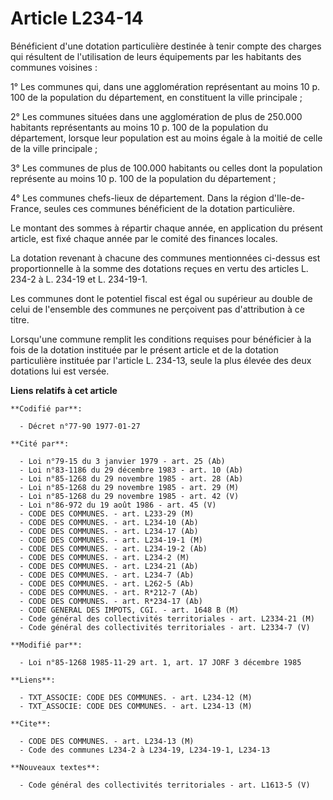 # Article L234-14

Bénéficient d'une dotation particulière destinée à tenir compte des charges qui résultent de l'utilisation de leurs
équipements par les habitants des communes voisines :

1° Les communes qui, dans une agglomération représentant au moins 10 p. 100 de la population du département, en constituent
la ville principale ;

2° Les communes situées dans une agglomération de plus de 250.000 habitants représentants au moins 10 p. 100 de la population
du département, lorsque leur population est au moins égale à la moitié de celle de la ville principale ;

3° Les communes de plus de 100.000 habitants ou celles dont la population représente au moins 10 p. 100 de la population du
département ;

4° Les communes chefs-lieux de département. Dans la région d'Ile-de-France, seules ces communes bénéficient de la dotation
particulière.

Le montant des sommes à répartir chaque année, en application du présent article, est fixé chaque année par le comité des
finances locales.

La dotation revenant à chacune des communes mentionnées ci-dessus est proportionnelle à la somme des dotations reçues en
vertu des articles L. 234-2 à L. 234-19 et L. 234-19-1.

Les communes dont le potentiel fiscal est égal ou supérieur au double de celui de l'ensemble des communes ne perçoivent pas
d'attribution à ce titre.

Lorsqu'une commune remplit les conditions requises pour bénéficier à la fois de la dotation instituée par le présent article
et de la dotation particulière instituée par l'article L. 234-13, seule la plus élevée des deux dotations lui est versée.

**Liens relatifs à cet article**

	**Codifié par**:

	  - Décret n°77-90 1977-01-27

	**Cité par**:

	  - Loi n°79-15 du 3 janvier 1979 - art. 25 (Ab)
	  - Loi n°83-1186 du 29 décembre 1983 - art. 10 (Ab)
	  - Loi n°85-1268 du 29 novembre 1985 - art. 28 (Ab)
	  - Loi n°85-1268 du 29 novembre 1985 - art. 29 (M)
	  - Loi n°85-1268 du 29 novembre 1985 - art. 42 (V)
	  - Loi n°86-972 du 19 août 1986 - art. 45 (V)
	  - CODE DES COMMUNES. - art. L233-29 (M)
	  - CODE DES COMMUNES. - art. L234-10 (Ab)
	  - CODE DES COMMUNES. - art. L234-17 (Ab)
	  - CODE DES COMMUNES. - art. L234-19-1 (M)
	  - CODE DES COMMUNES. - art. L234-19-2 (Ab)
	  - CODE DES COMMUNES. - art. L234-2 (M)
	  - CODE DES COMMUNES. - art. L234-21 (Ab)
	  - CODE DES COMMUNES. - art. L234-7 (Ab)
	  - CODE DES COMMUNES. - art. L262-5 (Ab)
	  - CODE DES COMMUNES. - art. R*212-7 (Ab)
	  - CODE DES COMMUNES. - art. R*234-17 (Ab)
	  - CODE GENERAL DES IMPOTS, CGI. - art. 1648 B (M)
	  - Code général des collectivités territoriales - art. L2334-21 (M)
	  - Code général des collectivités territoriales - art. L2334-7 (V)

	**Modifié par**:

	  - Loi n°85-1268 1985-11-29 art. 1, art. 17 JORF 3 décembre 1985

	**Liens**:

	  - TXT_ASSOCIE: CODE DES COMMUNES. - art. L234-12 (M)
	  - TXT_ASSOCIE: CODE DES COMMUNES. - art. L234-13 (M)

	**Cite**:

	  - CODE DES COMMUNES. - art. L234-13 (M)
	  - Code des communes L234-2 à L234-19, L234-19-1, L234-13

	**Nouveaux textes**:

	  - Code général des collectivités territoriales - art. L1613-5 (V)
